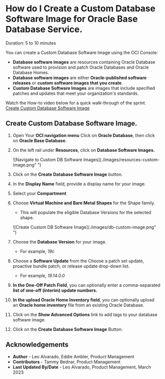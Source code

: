 # How do I Create a Custom Database Software Image for Oracle Base Database Service.
Duration: 5 to 10 minutes

You can create a Custom Database Software Image using the OCI Console:
 
  * **Database software images** are resources containing Oracle Database software used to provision and patch Oracle Databases and Oracle Database Homes.
  * **Database software images** are either **Oracle-published software releases** or **custom software images that you create**.
  * **Custom Database Software Images** are images that include specified patches and updates that meet your organization's standards.

Watch the How-to video below for a quick walk-through of the sprint.
[Create Custom Database Software Image](youtube:56fMYOu9SQw)



## Create Custom Database Software Image.

1. Open Your **OCI navigation menu** Click on **Oracle Database**, then click on **Oracle Base Database**.

2. On the left rail under **Resources**, click on **Database Software Images.**

    ![Navigate to Custom DB Software Images](./images/resources-custom-image.png" ")

3. Click on the **Create Database Software Image** button.

4. In the **Display Name** field, provide a display name for your image.

5. Select your **Compartment**

6. Choose **Virtual Machine and Bare Metal Shapes** for the Shape family.

    * This will populate the eligible Database Versions for the selected shape.

    ![Create Custom DB Software Image](./images/db-custom-image.png" ")

7. Choose the **Database Version** for your image.

    * For example, *19c*

8. Choose a **Software Update** from the Choose a patch set update, proactive bundle patch, or release update drop-down list.

    * For example, *19.14.0.0*

9. **In the One-Off Patch Field**, you can optionally enter a comma-separated **list of one-off (interim) update numbers.**

10. **In the upload Oracle Home Inventory field**, you can optionally upload an **Oracle home inventory** file from an existing Oracle Database.

11. Click on the **Show Advanced Options** link to add tags to your database software image.

12. Click on the **Create Database Software Image** Button.


## Acknowledgements
* **Author** - Leo Alvarado, Eddie Ambler, Product Management
* **Contributors** -  Tammy Bednar, Product Management
* **Last Updated By/Date** - Leo Alvarado, Product Management, March 2023

